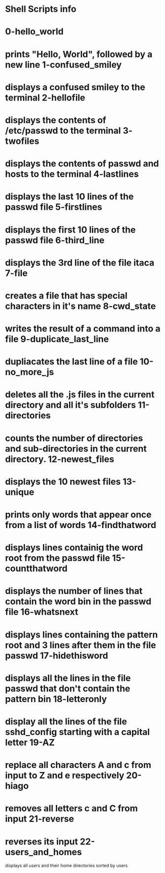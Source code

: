 Shell Scripts info
=======
0-hello_world
=== 
  prints "Hello, World", followed by a new line
1-confused_smiley
===
  displays a confused smiley to the terminal
2-hellofile
=
displays the contents of /etc/passwd to the terminal
3- twofiles
= 
displays the contents of passwd and hosts to the terminal
4-lastlines 
= 
displays the last 10 lines of the passwd file
5-firstlines
= 
displays the first 10 lines of the passwd file
6-third_line 
= 
displays the 3rd line of the file itaca
7-file 
= 
creates a file that has special characters in it's name
8-cwd_state 
= 
writes the result of a command into a file
9-duplicate_last_line 
= 
dupliacates the last line of a file
10-no_more_js 
= 
deletes all the .js files in the current directory and all it's subfolders
11-directories 
= 
counts the number of directories and sub-directories in the current directory.
12-newest_files 
= 
displays the 10 newest files
13-unique
= 
prints only words that appear once from a list of words
14-findthatword 
= 
displays lines containig the word root from the passwd file
15-countthatword 
= 
displays the number of lines that contain the word bin in the passwd file
16-whatsnext 
= 
displays lines containing the pattern root and 3 lines after them in the file passwd
17-hidethisword 
= 
displays all the lines in the file passwd that don't contain the pattern bin
18-letteronly 
=
display all the lines of the file sshd_config starting with a capital letter
19-AZ 
= 
replace all characters A and c from input to Z and e respectively
20-hiago 
= 
removes all letters c and C from input
21-reverse 
= 
reverses its input
22-users_and_homes 
= 
displays all users and their home directories sorted by users
